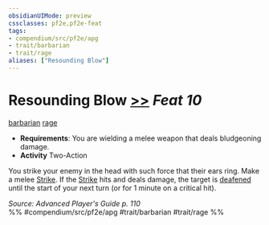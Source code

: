 ```yaml
---
obsidianUIMode: preview
cssclasses: pf2e,pf2e-feat
tags:
- compendium/src/pf2e/apg
- trait/barbarian
- trait/rage
aliases: ["Resounding Blow"]
---
```

# Resounding Blow  [>>](rules/core-rulebook/chapter-9-playing-the-game.md#Actions "Two-Action") *Feat 10*  
[barbarian](rules/traits/barbarian.md "Barbarian Class Trait")  [rage](rules/traits/rage.md "Rage Combat Trait")  

- **Requirements**: You are wielding a melee weapon that deals bludgeoning damage.
- **Activity** Two-Action

You strike your enemy in the head with such force that their ears ring. Make a melee [Strike](rules/actions/strike.md). If the [Strike](rules/actions/strike.md) hits and deals damage, the target is [deafened](rules/conditions.md#Deafened) until the start of your next turn (or for 1 minute on a critical hit).

*Source: Advanced Player's Guide p. 110*  
%% #compendium/src/pf2e/apg #trait/barbarian #trait/rage %%